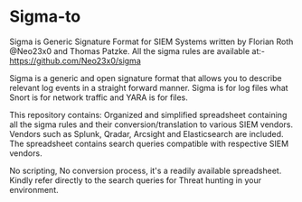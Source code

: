 # Sigma-to
Sigma is Generic Signature Format for SIEM Systems written by Florian Roth @Neo23x0 and Thomas Patzke. All the sigma rules are available at:- https://github.com/Neo23x0/sigma 

Sigma is a generic and open signature format that allows you to describe relevant log events in a straight forward manner. 
Sigma is for log files what Snort is for network traffic and YARA is for files.

This repository contains: 
Organized and simplified spreadsheet containing all the sigma rules and their conversion/translation to various SIEM vendors.
Vendors such as Splunk, Qradar, Arcsight and Elasticsearch are included. The spreadsheet contains search queries compatible with respective SIEM vendors.

No scripting, No conversion process, it's a readily available spreadsheet.
Kindly refer directly to the search queries for Threat hunting in your environment.


